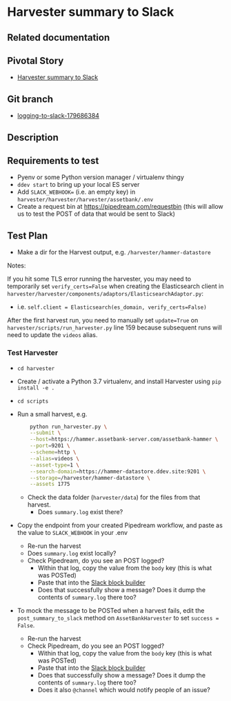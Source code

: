 <!-- Generate a new file using -->
<!-- sed -e "s/\Harvester summary to Slack/My story/" -e "s/\179686384/156128780/" -e "s/\logging-to-slack-179686384/`git_current_branch`/g" template.md | tee "`git_current_branch`.md" -->

# Harvester summary to Slack

## Related documentation

## Pivotal Story

-   [Harvester summary to Slack](https://www.pivotaltracker.com/story/show/179686384)

## Git branch

-   [logging-to-slack-179686384](https://github.com/HammerMuseum/hammer-datastore/tree/logging-to-slack-179686384)

## Description

## Requirements to test

-   Pyenv or some Python version manager / virtualenv thingy
-   `ddev start` to bring up your local ES server
-   Add `SLACK_WEBHOOK=` (i.e. an empty key) in `harvester/harvester/harvester/assetbank/.env`
-   Create a request bin at https://pipedream.com/requestbin (this will allow us to test the POST of data that would be sent to Slack)

## Test Plan

-   Make a dir for the Harvest output, e.g. `/harvester/hammer-datastore`

Notes:

If you hit some TLS error running the harvester, you may need to temporarily set `verify_certs=False` when creating the Elasticsearch client in `harvester/harvester/components/adaptors/ElasticsearchAdaptor.py`:

-   i.e. `self.client = Elasticsearch(es_domain, verify_certs=False)`

After the first harvest run, you need to manually set `update=True` on `harvester/scripts/run_harvester.py` line 159 because subsequent runs will need to update the `videos` alias.

### Test Harvester

-   `cd harvester`
-   Create / activate a Python 3.7 virtualenv, and install Harvester using `pip install -e .`
-   `cd scripts`
-   Run a small harvest, e.g.

    ```bash
        python run_harvester.py \
        --submit \
        --host=https://hammer.assetbank-server.com/assetbank-hammer \
        --port=9201 \
        --scheme=http \
        --alias=videos \
        --asset-type=1 \
        --search-domain=https://hammer-datastore.ddev.site:9201 \
        --storage=/harvester/hammer-datastore \
        --assets 1775
    ```

    -   Check the data folder (`harvester/data`) for the files from that harvest.
        -   Does `summary.log` exist there?

-   Copy the endpoint from your created Pipedream workflow, and paste as the value to `SLACK_WEBHOOK` in your .env

    -   Re-run the harvest
    -   Does `summary.log` exist locally?
    -   Check Pipedream, do you see an POST logged?
        -   Within that log, copy the value from the `body` key (this is what was POSTed)
        -   Paste that into the [Slack block builder](https://app.slack.com/block-kit-builder/T045774MG)
        -   Does that successfully show a message? Does it dump the contents of `summary.log` there too?

-   To mock the message to be POSTed when a harvest fails, edit the `post_summary_to_slack` method on `AssetBankHarvester` to set `success = False`.
    -   Re-run the harvest
    -   Check Pipedream, do you see an POST logged?
        -   Within that log, copy the value from the `body` key (this is what was POSTed)
        -   Paste that into the [Slack block builder](https://app.slack.com/block-kit-builder/T045774MG)
        -   Does that successfully show a message? Does it dump the contents of `summary.log` there too?
        -   Does it also `@channel` which would notify people of an issue?
